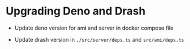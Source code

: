 # Upgrading Deno and Drash

- Update deno version for ami and server in docker compose file

- Update drash version in `./src/server/deps.ts` and `src/ami/deps.ts`
